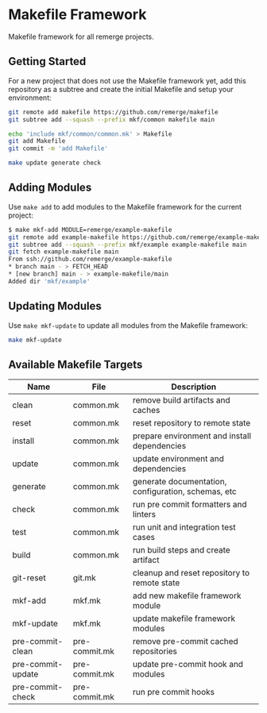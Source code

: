 # Makefile Framework

Makefile framework for all remerge projects.

## Getting Started

For a new project that does not use the Makefile framework yet, add this
repository as a subtree and create the initial Makefile and setup your
environment:

```bash
git remote add makefile https://github.com/remerge/makefile
git subtree add --squash --prefix mkf/common makefile main

echo 'include mkf/common/common.mk' > Makefile
git add Makefile
git commit -m 'add Makefile'

make update generate check
```

## Adding Modules

Use `make add` to add modules to the Makefile framework for the current project:

```bash
$ make mkf-add MODULE=remerge/example-makefile
git remote add example-makefile https://github.com/remerge/example-makefile
git subtree add --squash --prefix mkf/example example-makefile main
git fetch example-makefile main
From ssh://github.com/remerge/example-makefile
* branch main - > FETCH_HEAD
* [new branch] main - > example-makefile/main
Added dir 'mkf/example'
```

## Updating Modules

Use `make mkf-update` to update all modules from the Makefile framework:

```bash
make mkf-update
```

## Available Makefile Targets

| Name              | File          | Description                                         |
| ----------------- | ------------- | --------------------------------------------------- |
| clean             | common.mk     | remove build artifacts and caches                   |
| reset             | common.mk     | reset repository to remote state                    |
| install           | common.mk     | prepare environment and install dependencies        |
| update            | common.mk     | update environment and dependencies                 |
| generate          | common.mk     | generate documentation, configuration, schemas, etc |
| check             | common.mk     | run pre commit formatters and linters               |
| test              | common.mk     | run unit and integration test cases                 |
| build             | common.mk     | run build steps and create artifact                 |
| git-reset         | git.mk        | cleanup and reset repository to remote state        |
| mkf-add           | mkf.mk        | add new makefile framework module                   |
| mkf-update        | mkf.mk        | update makefile framework modules                   |
| pre-commit-clean  | pre-commit.mk | remove pre-commit cached repositories               |
| pre-commit-update | pre-commit.mk | update pre-commit hook and modules                  |
| pre-commit-check  | pre-commit.mk | run pre commit hooks                                |
